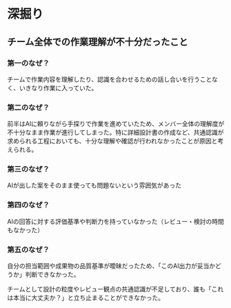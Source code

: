 # 深掘り 
## チーム全体での作業理解が不十分だったこと 

 

### 第一のなぜ？ 

チームで作業内容を理解したり、認識を合わせるための話し合いを行うことなく、いきなり作業に入っていた。 

 

### 第二のなぜ？ 

前半はAIに頼りながら手探りで作業を進めていたため、メンバー全体の理解度が不十分なまま作業が進行してしまった。特に詳細設計書の作成など、共通認識が求められる工程においても、十分な理解や確認が行われなかったことが原因と考えられる。 

 

### 第三のなぜ？ 

AIが出した案をそのまま使っても問題ないという雰囲気があった 

 

### 第四のなぜ？ 

AIの回答に対する評価基準や判断力を持っていなかった（レビュー・検討の時間もなかった） 

 

### 第五のなぜ？ 

自分の担当範囲や成果物の品質基準が曖昧だったため、「このAI出力が妥当かどうか」判断できなかった。 

チームとして設計の粒度やレビュー観点の共通認識が不足しており、誰も「これは本当に大丈夫か？」と立ち止まることができなかった。 

 